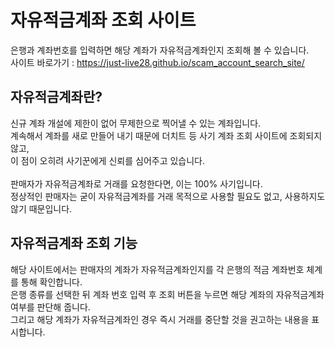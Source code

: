 # 자유적금계좌 조회 사이트
은행과 계좌번호를 입력하면 해당 계좌가 자유적금계좌인지 조회해 볼 수 있습니다.<br>
사이트 바로가기 : https://just-live28.github.io/scam_account_search_site/
## 자유적금계좌란?
신규 계좌 개설에 제한이 없어 무제한으로 찍어낼 수 있는 계좌입니다.<br>
계속해서 계좌를 새로 만들어 내기 때문에 더치트 등 사기 계좌 조회 사이트에 조회되지 않고,<br>이 점이 오히려 사기꾼에게 신뢰를 심어주고 있습니다.<br><br>
판매자가 자유적금계좌로 거래를 요청한다면, 이는 100% 사기입니다.<br>
정상적인 판매자는 굳이 자유적금계좌를 거래 목적으로 사용할 필요도 없고, 사용하지도 않기 때문입니다.
## 자유적금계좌 조회 기능
해당 사이트에서는 판매자의 계좌가 자유적금계좌인지를 각 은행의 적금 계좌번호 체계를 통해 확인합니다.<br>
은행 종류를 선택한 뒤 계좌 번호 입력 후 조회 버튼을 누르면 해당 계좌의 자유적금계좌 여부를 판단해 줍니다.<br>
그리고 해당 계좌가 자유적금계좌인 경우 즉시 거래를 중단할 것을 권고하는 내용을 표시합니다.
